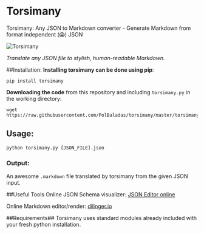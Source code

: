 # Torsimany
Torsimany: Any JSON to Markdown converter - Generate Markdown from format independent (:scream:) JSON

![Torsimany](https://cloud.githubusercontent.com/assets/3987198/22163287/7b89c26e-df52-11e6-8769-4bccf4471e37.jpg)

*Translate any JSON file to stylish, human-readable Markdown.*

##Installation:
**Installing torsimany can be done using pip**:

```shell
pip install torsimany
```

**Downloading the code** from this repository and including `torsimany.py` in the working directory:

```shell
wget https://raw.githubusercontent.com/PolBaladas/torsimany/master/torsimany.py
```


## Usage:
```shell
python torsimany.py [JSON_FILE].json
```
### Output:
An awesome `.markdown` file translated by torsimany from the given JSON input.

##Useful Tools
Online JSON Schema visualizer: [JSON Editor online](http://www.jsoneditoronline.org/)

Online Markdown editor/render: [dilinger.io](http://dillinger.io/)

##Requirements##
Torsimany uses standard modules already included with your fresh python installation.
